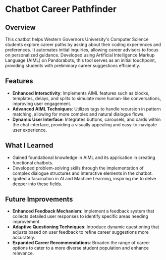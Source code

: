 # Chatbot Career Pathfinder

## Overview
This chatbot helps Western Governors University's Computer Science students explore career paths by asking about their coding experiences and preferences. It automates initial inquiries, allowing career advisors to focus on personalized guidance. Developed using Artificial Intelligence Markup Language (AIML) on Pandorabots, this tool serves as an initial touchpoint, providing students with preliminary career suggestions efficiently.


## Features
- **Enhanced Interactivity**: Implements AIML features such as blocks, templates, delays, and splits to simulate more human-like conversations, improving user engagement.
- **Advanced AIML Techniques**: Utilizes <srai> tags to handle recursion in pattern matching, allowing for more complex and natural dialogue flows.
- **Dynamic User Interface**: Integrates buttons, carousels, and cards within the chat interface, providing a visually appealing and easy-to-navigate user experience.

## What I Learned
- Gained foundational knowledge in AIML and its application in creating functional chatbots.
- Developed problem-solving skills through the implementation of complex dialogue structures and interactive elements in the chatbot.
- Ignited a fascination in AI and Machine Learning, inspiring me to delve deeper into these fields.

## Future Improvements
- **Enhanced Feedback Mechanism**: Implement a feedback system that collects detailed user responses to identify specific areas needing improvement.
- **Adaptive Questioning Techniques**: Introduce dynamic questioning that adjusts based on user feedback to refine career suggestions more accurately.
- **Expanded Career Recommendations**: Broaden the range of career options to cater to a more diverse student population and enhance relevance.